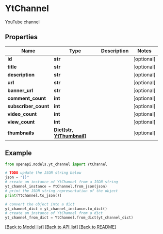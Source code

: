 # YtChannel

YouTube channel

## Properties

Name | Type | Description | Notes
------------ | ------------- | ------------- | -------------
**id** | **str** |  | [optional] 
**title** | **str** |  | [optional] 
**description** | **str** |  | [optional] 
**url** | **str** |  | [optional] 
**banner_url** | **str** |  | [optional] 
**comment_count** | **int** |  | [optional] 
**subscriber_count** | **int** |  | [optional] 
**video_count** | **int** |  | [optional] 
**view_count** | **int** |  | [optional] 
**thumbnails** | [**Dict[str, YtThumbnail]**](YtThumbnail.md) |  | [optional] 

## Example

```python
from openapi.models.yt_channel import YtChannel

# TODO update the JSON string below
json = "{}"
# create an instance of YtChannel from a JSON string
yt_channel_instance = YtChannel.from_json(json)
# print the JSON string representation of the object
print(YtChannel.to_json())

# convert the object into a dict
yt_channel_dict = yt_channel_instance.to_dict()
# create an instance of YtChannel from a dict
yt_channel_from_dict = YtChannel.from_dict(yt_channel_dict)
```
[[Back to Model list]](../README.md#documentation-for-models) [[Back to API list]](../README.md#documentation-for-api-endpoints) [[Back to README]](../README.md)


